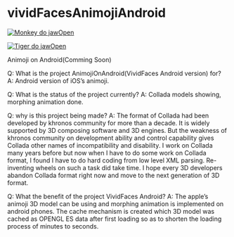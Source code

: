 # vividFacesAnimojiAndroid

[![Monkey do jawOpen](https://img.youtube.com/vi/jHnush1ccrw/0.jpg)](https://www.youtube.com/watch?v=jHnush1ccrw)


[![Tiger do jawOpen](https://img.youtube.com/vi/_5OxQwNUuQ4/0.jpg)](https://www.youtube.com/watch?v=_5OxQwNUuQ4)


Animoji on Android(Comming Soon)


Q: What is the project AnimojiOnAndroid(VividFaces Android version) for?
A: Android version of iOS’s animoji.

Q: What is the status of the project currently?
A: Collada models showing, morphing animation done.

Q: why is this project being made?
A: The format of Collada had been developed by khronos community for more than a decade. It is widely supported by 3D composing software and 3D engines. But the weakness of khronos community on development ability and control capability gives Collada other names of incompatibility and disability. I work on Collada many years before but now when I have to do some work on Collada format, I found I have to do hard coding from low level XML parsing. Re-inventing wheels on such a task did take time. I hope every 3D developers abandon Collada format right now and move to the next generation of 3D format. 

Q: What the benefit of the project VividFaces Android?
A: The apple’s animoji 3D model can be using and morphing animation is implemented on android phones. The cache mechanism is created which 3D model was cached as OPENGL ES data after first loading so as to shorten the loading process of minutes to seconds.
